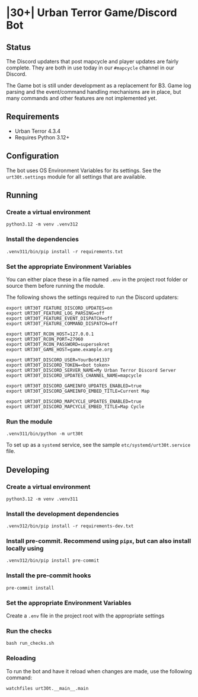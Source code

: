 # |30+| Urban Terror Game/Discord Bot

## Status

The Discord updaters that post mapcycle and player updates are fairly complete.
They are both in use today in our `#mapcycle` channel in our Discord.

The Game bot is still under development as a replacement for B3. Game log
parsing and the event/command handling mechanisms are in place, but many
commands and other features are not implemented yet.

## Requirements

- Urban Terror 4.3.4
- Requires Python 3.12+

## Configuration

The bot uses OS Environment Variables for its settings. See the
`urt30t.settings` module for all settings that are available.

## Running

### Create a virtual environment

    python3.12 -m venv .venv312

### Install the dependencies

    .venv311/bin/pip install -r requirements.txt

### Set the appropriate Environment Variables

You can either place these in a file named `.env` in the project root folder
or source them before running the module.

The following shows the settings required to run the Discord updaters:

```shell
export URT30T_FEATURE_DISCORD_UPDATES=on
export URT30T_FEATURE_LOG_PARSING=off
export URT30T_FEATURE_EVENT_DISPATCH=off
export URT30T_FEATURE_COMMAND_DISPATCH=off

export URT30T_RCON_HOST=127.0.0.1
export URT30T_RCON_PORT=27960
export URT30T_RCON_PASSWORD=supersekret
export URT30T_GAME_HOST=game.example.org

export URT30T_DISCORD_USER=YourBot#1337
export URT30T_DISCORD_TOKEN=<bot token>
export URT30T_DISCORD_SERVER_NAME=My Urban Terror Discord Server
export URT30T_DISCORD_UPDATES_CHANNEL_NAME=mapcycle

export URT30T_DISCORD_GAMEINFO_UPDATES_ENABLED=true
export URT30T_DISCORD_GAMEINFO_EMBED_TITLE=Current Map

export URT30T_DISCORD_MAPCYCLE_UPDATES_ENABLED=true
export URT30T_DISCORD_MAPCYCLE_EMBED_TITLE=Map Cycle
```

### Run the module

    .venv311/bin/python -m urt30t

To set up as a `systemd` service, see the sample `etc/systemd/urt30t.service` file.

## Developing

### Create a virtual environment

    python3.12 -m venv .venv311

### Install the development dependencies

    .venv312/bin/pip install -r requirements-dev.txt

### Install pre-commit. Recommend using `pipx`, but can also install locally using

    .venv312/bin/pip install pre-commit

### Install the pre-commit hooks

    pre-commit install

### Set the appropriate Environment Variables

Create a `.env` file in the project root with the appropriate settings

### Run the checks

    bash run_checks.sh

### Reloading

To run the bot and have it reload when changes are made, use the following
command:

    watchfiles urt30t.__main__.main
